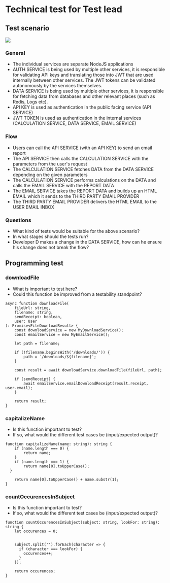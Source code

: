 # Technical test for Test lead

## Test scenario

![](https://i.imgur.com/WkNAhXu.png)

### General

* The individual services are separate NodeJS applications
* AUTH SERVICE is being used by multiple other services, it is responsible for validating API keys and translating those into JWT that are used internally between other services. The JWT tokens can be validated autonomously by the services themselves. 
* DATA SERVICE is being used by multiple other services, it is responsible for fetching data from databases and other relevant places (such as Redis, Logs etc).
* API KEY is used as authentication in the public facing service (API SERVICE)
* JWT TOKEN is used as authentication in the internal services (CALCULATION SERVICE, DATA SERVICE, EMAIL SERVICE)

### Flow

* Users can call the API SERVICE (with an API KEY) to send an email report
* The API SERVICE then calls the CALCULATION SERVICE with the parameters from the user's request
* The CALCULATION SERVICE fetches DATA from the DATA SERVICE depending on the given parameters
* The CALCULATION SERVICE performs calculations on the DATA and calls the EMAIL SERVICE with the REPORT DATA
* The EMAIL SERVICE takes the REPORT DATA and builds up an HTML EMAIL which it sends to the THIRD PARTY EMAIL PROVIDER
* The THIRD PARTY EMAIL PROVIDER delivers the HTML EMAIL to the USER EMAIL INBOX

### Questions

* What kind of tests would be suitable for the above scenario?
* In what stages should the tests run?
* Developer D makes a change in the DATA SERVICE, how can he ensure his change does not break the flow?

## Programming test

### downloadFile

* What is important to test here?
* Could this function be improved from a testability standpoint?

```typescript=
async function downloadFile(
	fileUrl: string,
	filename: string,
	sendReceipt: boolean,
	user: User
): Promise<FileDownloadResult> {
	const downloadService = new MyDownloadService();
	const emailService = new MyEmailService();
	
    let path = filename;
	
	if (!filename.beginsWith('/downloads/')) {
		path = `/downloads/${filename}`;
	}

	const result = await downloadService.downloadFile(fileUrl, path);

	if (sendReceipt) {
		await emailService.emailDownloadReceipt(result.receipt, user.email);
	}

	return result;
}
```

### capitalizeName

* Is this function important to test?
* If so, what would the different test cases be (input/expected output)?

```typescript=
function capitalizeName(name: string): string {
	if (name.length === 0) {
		return name;
	}
	if (name.length === 1) {
		return name[0].toUpperCase();
  }
	
	return name[0].toUpperCase() + name.substr(1);
}
```

### countOccurencesInSubject

* Is this function important to test?
* If so, what would the different test cases be (input/expected output)?

```typescript=
function countOccurencesInSubject(subject: string, lookFor: string): string {
	let occurences = 0;
	
    
    subject.split('').forEach(character => {
      if (character === lookFor) {
        occurences++;
      }
    });
    
    return occurences;
}
```
